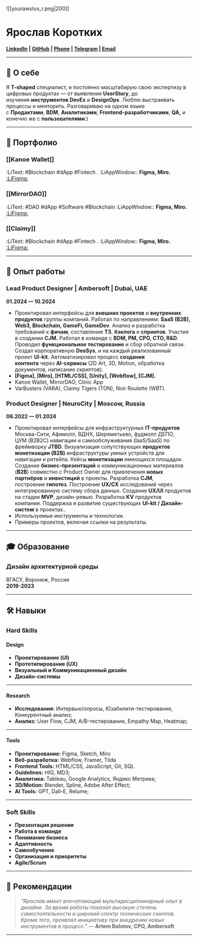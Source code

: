 
![[yourawsluv_r.png|200]]

# Ярослав Коротких

**[LinkedIn](https://www.linkedin.com/in/yaroslavkorotkikh)  |  [GitHub](https://github.com/yourawsluv)  |  [Phone](tel:+79964517168)  |  [Telegram](https://t.me/yourawsluv)  |  [Email](mailto:yaroslawkorotkih@yandex.ru)**

---
## 📜 О себе

Я **T-shaped** специалист, и постоянно масштабирую свою экспертизу в цифровых продуктах — от выявления **UserStory**, до изучения **инструментов DevEx** и **DesignOps**. Люблю выстраивать процессы и менторить. Разговариваю на одном языке с **Продактами**, **BDM**, **Аналитиками**, **Frontend-разработчиками**, **QA,** и конечно же с **пользователями**:)

---

## 📂 Портфолио

### [[Kanoe Wallet]]
:LiText: #Blockchain #dApp #Fintech .
:LiAppWindow:: **Figma, Miro.**
[:LiFigma:](https://www.figma.com/design/larczXzN5oQlcRHiUXW2LZ/Kanoe-SRS?node-id=0-1&t=ZzOPfjwijHCqvjCK-1) 
### [[MirrorDAO]]
:LiText: #DAO #dApp #Software #Blockchain 
:LiAppWindow:: **Figma, Miro.**
[:LiFigma:](https://www.figma.com/design/R9ceAELlyO5wcHKliHjsJi/MirrorDAO?node-id=0-1&t=04iPDPk98aHil4FF-1) 
### [[Claimy]]
:LiText: #Blockchain #dApp #Fintech .
:LiAppWindow:: **Figma, Miro.**
[:LiFigma:](https://www.figma.com/design/larczXzN5oQlcRHiUXW2LZ/Kanoe-SRS?node-id=0-1&t=ZzOPfjwijHCqvjCK-1) 



---

## 💼 Опыт работы

### Lead Product Designer | Ambersoft | Dubai, UAE
**01.2024 — 10.2024**

- Проектировал интерфейсы для **внешних проектов** и **внутренних продуктов** группы компаний. Работал по направлениям: **SaaS (B2B), Web3, Blockchain, GameFi, GameDev**. Анализ и разработка требований к **фичам**, составление **ТЗ**, **бэклога** и **спринтов**. Участие в создании **CJM.** Работал в команде с **BDM, PM, CPO, CTO, R&D**. Проводил **функциональное тестирование** и сбор обратной связи. Создал корпоративную **DesSys**, и на каждый реализованный проект **UI-kit.** Автоматизировал процесс **создания контента** через **AI-сервисы** (2D Art, 3D, Motion, обработка документов, написание скриптов).
- **[Figma], [Miro], [HTML/CSS], [Unity], [Webflow], [CJM].**
- Kanoe Wallet, MirrorDAO, Clinic App
- VarBusters (VARA), Claimy Tigers (TON), Noir Roulette (WBT).


### Product Designer | NeuroCity | Moscow, Russia
**06.2022 — 01.2024**

- Проектировал интерфейсы для инфраструктурных **IT-продуктов** Москва-Сити, Афимолл, ВДНХ, Шереметьево, фудмолл ДЕПО, ЦУМ (B2B2C) навигации и самообслуживания (IaaS/SaaS) по фреймворку **JTBD**. Визуализация сопутствующих **продуктов монетизации (B2B)** инфраструктуры умных устройств для навигации и ритейла. Кейсы **монетизации** имеющихся площадок. Создание **бизнес-презентаций** и коммуникационных материалов (**B2B**) совместно с Product Owner для привлечения **новых партнёров** и **инвестиций** в проекты. Разработка **CJM**, построение **гипотез**. Построение **UX/CX** исследований через интегрированную систему сбора данных. Создание **UX/UI** продуктов на стадии **MVP**, дизайн-ревью. Разработка **KV** продуктов компании. Поддержка и развитие существующих **UI-kit / Дизайн-систем** в проектах..
- Используемые инструменты и технологии.
- Примеры проектов, включая ссылки на результаты.

---
## 🎓 Образование
### Дизайн архитектурной среды
ВГАСУ, Воронеж, Россия  
**2019-2023**

---
## 🛠️ Навыки

### Hard Skills
#### Design

- **Проектирование (UI)**
- **Прототипирование (UX)**
- **Визуальный и Коммуникационный дизайн**
- **Дизайн-системы**
---
#### Research

- **Исследования:** Интервью/опросы, Юзабилити-тестирование, Конкурентный анализ;
- **Анализ:** User Flow, CJM, A/B-тестирование, Empathy Map, Heatmap;
---
#### Tools

- **Проектирование:** Figma, Sketch, Miro
- **Веб-разработка:** Webflow, Framer, Tilda
- **Frontend Tools:** HTML/CSS, JavaScript, Git, SQL
- **Guidelines:** HIG, MD3;
- **Аналитика:** Tableau, Google Analytics, Яндекс Метрика;
- **3D/Motion:** Blender, Spline, Adobe After Effect;
- **AI Tools:** GPT, Dall-E, Relume;
---
### Soft Skills

- **Презентация решения**
- **Работа в команде**
- **Понимание бизнеса**
- **Адаптивность**
- **Самообучение**
- **Организация и приоритеты**
- **Agile/Scrum**

---

## 📢 Рекомендации

> *"Ярослав имеет впечатляющий мультидисциплинарный опыт в дизайне. За время работы показал высокую степень самостоятельности и широкий спектр технических скиллов. Кроме того, проявлял инициативу при внедрении новых инструментов в процесс."*
> — **Artem Bolotov, CPO, Ambersoft**

---